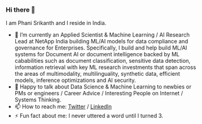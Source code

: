 ### Hi there 👋

I am Phani Srikanth and I reside in India.

- 🔭 I’m currently an Applied Scientist & Machine Learning / AI Research Lead at NetApp India building ML/AI models for data compliance and governance for Enterprises. Specifically, I build and help build ML/AI systems for Document AI or document intelligence backed by ML cababilities such as document classification, sensitive data detection, information retrieval with key ML research investments that span across the areas of multimodality, multilinguality, synthetic data, efficient models, inference optimizations and AI security.
- 💬 Happy to talk about Data Science & Machine Learning to newbies or PMs or engineers / Career Advice / Interesting People on Internet / Systems Thinking.
- 📫 How to reach me: [Twitter](https://www.twitter.com/phanisrikanth33) / [LinkedIn](https://www.linkedin.com/in/phanisrikanth/)
- ⚡ Fun fact about me: I never uttered a word until I turned 3.
